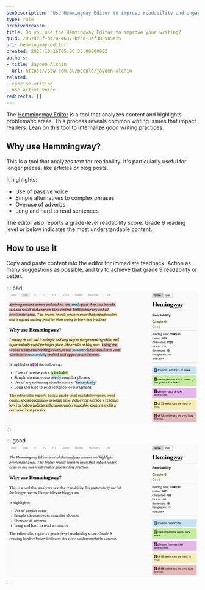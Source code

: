 ```yaml
---
seoDescription: "Use Hemmingway Editor to improve readability and engagement of your writing. This tool analyzes text for common issues, highlighting areas that need improvement, such as passive voice, complex phrases, and adverbs."
type: rule
archivedreason: 
title: Do you use the Hemmingway Editor to improve your writing?
guid: 2057dc3f-d424-4637-bfcd-3ef3809b5e75
uri: hemmingway-editor
created: 2023-10-16T05:06:33.0000000Z
authors:
- title: Jayden Alchin
  url: https://ssw.com.au/people/jayden-alchin
related:
- concise-writing
- use-active-voice
redirects: []
---
```


The [Hemmingway Editor](https://hemingwayapp.com/) is a tool that analyzes content and highlights problematic areas. 
This process reveals common writing issues that impact readers. Lean on this tool to internalize good writing practices.

<!--endintro-->
  
## Why use Hemmingway?

This is a tool that analyzes text for readability. It's particularly useful for longer pieces, like articles or blog posts. 

It highlights:
- Use of passive voice 
- Simple alternatives to complex phrases
- Overuse of adverbs 
- Long and hard to read sentences

The editor also reports a grade-level readability score. Grade 9 reading level or below indicates the most understandable content.

## How to use it

Copy and paste content into the editor for immediate feedback. Action as many suggestions as possible, and try to achieve that grade 9 readability or better. 

::: bad  
![Figure: Bad example - Hemmingway Editor highlighting readability issues](hemmingway-bad.png)
:::

::: good  
![Figure: Good example - Concise, direct, readable content](hemmingway-good.png)
:::
